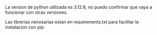 La version de python utilizada es 3.12.8, no puedo confirmar que vaya a funcionar con otras versiones.

Las librerias necesarias estan en requirements.txt para facilitar la instalacion con pip.